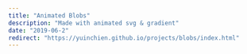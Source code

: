 ```yaml
---
title: "Animated Blobs"
description: "Made with animated svg & gradient"
date: "2019-06-2"
redirect: "https://yuinchien.github.io/projects/blobs/index.html"
---
```

